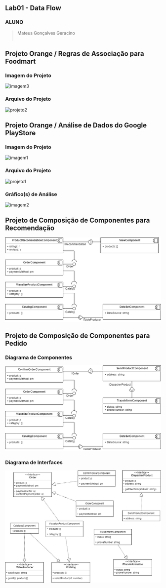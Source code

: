 ## Lab01 - Data Flow

### ALUNO
   >Mateus Gonçalves Geracino
<br><br>

## Projeto Orange / Regras de Associação para Foodmart
### Imagem do Projeto
  ![imagem3](imagens/imagem3.PNG)
<br>
### Arquivo do Projeto
  ![projeto2](orange/projeto2.PNG)
<br>
## Projeto Orange / Análise de Dados do Google PlayStore
### Imagem do Projeto
  ![imagem1](orange/imagem1.PNG)
<br>
### Arquivo do Projeto
   ![projeto1](orange/projeto1.ows)
<br>
### Gráfico(s) de Análise
  ![imagem2](imagens/imagem2.PNG)
<br>
## Projeto de Composição de Componentes para Recomendação
  ![diagrama1](imagens/diagrama1.PNG)
<br>  
## Projeto de Composição de Componentes para Pedido
### Diagrama de Componentes
  ![diagrama2](imagens/diagrama2.PNG)
<br>
### Diagrama de Interfaces
  ![diagrama3](imagens/diagrama3.PNG)
